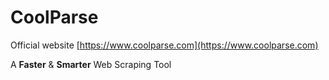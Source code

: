 # CoolParse

Official website [https://www.coolparse.com](https://www.coolparse.com)

 A **Faster** & **Smarter** Web Scraping Tool
